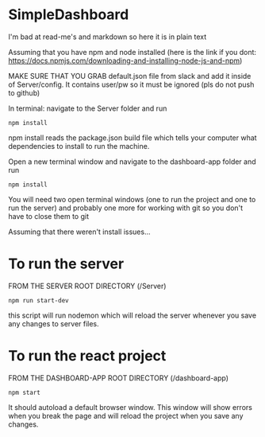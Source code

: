 # SimpleDashboard

I'm bad at read-me's and markdown so here it is in plain text

Assuming that you have npm and node installed 
(here is the link if you dont: https://docs.npmjs.com/downloading-and-installing-node-js-and-npm)

MAKE SURE THAT YOU GRAB default.json file from slack and add it inside of Server/config. It contains user/pw so it must be ignored (pls do not push to github)

In terminal: navigate to the Server folder and run 

`npm install`

npm install reads the package.json build file which tells your computer what dependencies to install to run the machine.

Open a new terminal window and navigate to the dashboard-app folder and run 

`npm install`

You will need two open terminal windows (one to run the project and one to run the server) and probably one more for working with git so you don't have to close them to git

Assuming that there weren't install issues...

# To run the server
FROM THE SERVER ROOT DIRECTORY (/Server)

`npm run start-dev`

this script will run nodemon which will reload the server whenever you save any changes to server files.

# To run the react project
FROM THE DASHBOARD-APP ROOT DIRECTORY (/dashboard-app)

`npm start`

It should autoload a default browser window.
This window will show errors when you break the page and will reload the project when you save any changes. 




